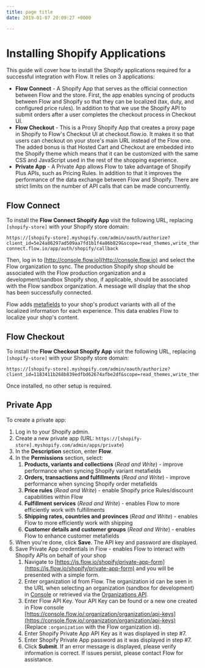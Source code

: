 ```yaml
---
title: page title
date: 2019-01-07 20:09:27 +0000

---
```

# Installing Shopify Applications

This guide will cover how to install the Shopify applications required for a successful integration with Flow. It relies on 3 applications:

- **Flow Connect** - A Shopify App that serves as the official connection between Flow and the store. First, the app enables syncing of products between Flow and Shopify so that they can be localized (tax, duty, and configured price rules). In addition to that we use the Shopify API to submit orders after a user completes the checkout process in Checkout UI.
- **Flow Checkout** - This is a Proxy Shopify App that creates a proxy page in Shopify to Flow's Checkout UI at checkout.flow.io. It makes it so that users can checkout on your store's main URL instead of the Flow one. The added bonus is that Hosted Cart and Checkout are embedded into the Shopify theme which means that it can be customized with the same CSS and JavaScript used in the rest of the shopping experience.
- **Private App** - A Private App allows Flow to take advantage of Shopify Plus APIs, such as Pricing Rules. In addition to that it improves the performance of the data exchange between Flow and Shopify. There are strict limits on the number of API calls that can be made concurrently.

## Flow Connect

To install the **Flow Connect Shopify App** visit the following URL, replacing `[shopify-store]` with your Shopify store domain:

```text
https://[shopify-store].myshopify.com/admin/oauth/authorize?client_id=5e24a86297ad509aa7fd1b1f4a86b829&scope=read_themes,write_themes,read_products,write_products,read_orders,write_orders,read_script_tags,write_script_tags,read_fulfillments,write_fulfillments,read_shipping,write_shipping,read_analytics&redirect_uri=https://shopify-connect.flow.io/app/auth/shopify/callback
```

Then, log in to [http://console.flow.io](http://console.flow.io) and select the Flow organization to sync.  The production Shopify shop should be associated with the Flow production organization and a development/sandbox Shopify shop, if applicable, should be associated with the Flow sandbox organization.  A message will display that the shop has been successfully connected.

Flow adds [metafields](https://help.shopify.com/themes/liquid/objects/metafield) to your shop's product variants with all of the localized information for each experience. This data enables Flow to localize your shop's content.

## Flow Checkout

To install the **Flow Checkout Shopify App** visit the following URL, replacing `[shopify-store]` with your Shopify store domain:

```text
https://[shopify-store].myshopify.com/admin/oauth/authorize?client_id=1183411b268b839edfbd62674afbe2df&scope=read_themes,write_themes,read_products,write_products,read_orders,write_orders,read_script_tags,write_script_tags,read_fulfillments,write_fulfillments,read_shipping,write_shipping,read_analytics&redirect_uri=https://checkout.flow.io/app/auth/shopify/callback
```

Once installed, no other setup is required.

## Private App

To create a private app:

1. Log in to your Shopify admin.
2. Create a new private app (URL: `https://[shopify-store].myshopify.com/admin/apps/private`)
3. In the **Description** section, enter **Flow**.
4. In the **Permissions** section, select:
    1. **Products, variants and collections** (_Read and Write_) - improve performance when syncing Shopify variant metafields
    2. **Orders, transactions and fulfillments** (_Read and Write_) - improve performance when syncing Shopify order metafields
    3. **Price rules** (_Read and Write_) - enable Shopify price Rules/discount capabilities within Flow
    4. **Fulfillment services** (_Read and Write_) - enables Flow to more efficiently work with fulfillments
    5. **Shipping rates, countries and provinces** (_Read and Write_) - enables Flow to more efficiently work with shipping
    6. **Customer details and customer groups** (_Read and Write_) - enables Flow to enhance customer metafields
5. When you're done, click **Save**. The API key and password are displayed.
6. Save Private App credentials in Flow - enables Flow to interact with Shopify APIs on behalf of your shop
    1. Navigate to [https://js.flow.io/shopify/private-app-form](https://js.flow.io/shopify/private-app-form) and you will be presented with a simple form.
    2. Enter organization id from Flow.  The organization id can be seen in the URL when selecting an organization (sandbox for development) in [Console](https://console.flow.io/) or retrieved via the [Organizations API](https://docs.flow.io/module/localization/resource/organizations#get-organizations).
    3. Enter Flow API Key.  Your API Key can be found or a new one created in Flow console [https://console.flow.io/:organization/organization/api-keys](https://console.flow.io/:organization/organization/api-keys) (Replace `:organization` with the Flow organization id).
    4. Enter Shopify Private App API Key as it was displayed in step #7.
    5. Enter Shopify Private App password as it was displayed in step #7.
    6. Click **Submit**.  If an error message is displayed, please verify information is correct.  If issues persist, please contact Flow for assistance.

